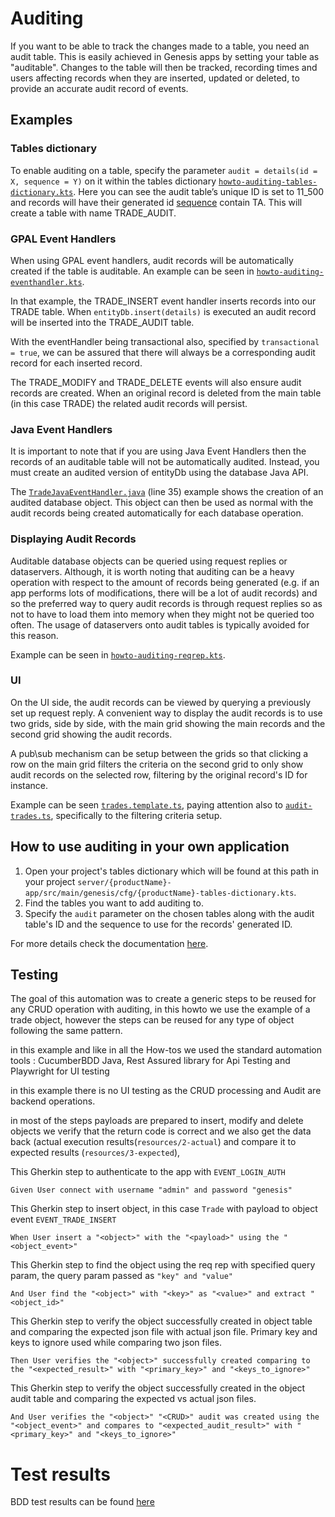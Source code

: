 # Auditing

If you want to be able to track the changes made to a table, you need an audit table. This is easily achieved in Genesis apps by setting your table as "auditable". Changes to the table will then be tracked, recording times and users affecting records when they are inserted, updated or deleted, to provide an accurate audit record of events.


## Examples

### Tables dictionary

To enable auditing on a table, specify the parameter `audit = details(id = X, sequence = Y)` on it within the tables dictionary [`howto-auditing-tables-dictionary.kts`](server/howto-auditing-app/src/main/genesis/cfg/howto-auditing-tables-dictionary.kts). Here you can see the audit table’s unique ID is set to 11_500 and records will have their generated id [sequence](https://docs.genesis.global/docs/develop/server-capabilities/data-model/#sequence) contain TA. This will create a table with name TRADE_AUDIT.

### GPAL Event Handlers

When using GPAL event handlers, audit records will be automatically created if the table is auditable. An example can be seen in [`howto-auditing-eventhandler.kts`](server/howto-auditing-app/src/main/genesis/scripts/howto-auditing-eventhandler.kts). 

In that example, the TRADE_INSERT event handler inserts records into our TRADE table. When `entityDb.insert(details)` is executed an audit record will be inserted into the TRADE_AUDIT table.

With the eventHandler being transactional also, specified by `transactional = true`, we can be assured that there will always be a corresponding audit record for each inserted record.

The TRADE_MODIFY and TRADE_DELETE events will also ensure audit records are created. When an original record is deleted from the main table (in this case TRADE) the related audit records will persist.

### Java Event Handlers

It is important to note that if you are using Java Event Handlers then the records of an auditable table will not be automatically audited. Instead, you must create an audited version of entityDb using the database Java API.

The [`TradeJavaEventHandler.java`](server/howto-auditing-app/src/main/java/global/genesis/trades/TradeJavaEventHandler.java) (line 35) example shows the creation of an audited database object. This object can then be used as normal with the audit records being created automatically for each database operation.

### Displaying Audit Records

Auditable database objects can be queried using request replies or dataservers. Although, it is worth noting that auditing can be a heavy operation with respect to the amount of records being generated (e.g. if an app performs lots of modifications, there will be a lot of audit records)
and so the preferred way to query audit records is through request replies so as not to have to load them into memory when they might not be queried too often. The usage of dataservers onto audit tables is typically avoided for this reason.

Example can be seen in [`howto-auditing-reqrep.kts`](server/howto-auditing-app/src/main/genesis/scripts/howto-auditing-reqrep.kts).

### UI

On the UI side, the audit records can be viewed by querying a previously set up request reply. A convenient way to display the audit records is to use two grids, side by side, with the main grid showing the main records and the second grid showing the audit records.

A pub\sub mechanism can be setup between the grids so that clicking a row on the main grid filters the criteria on the second grid to only show audit records on the selected row, filtering by the original record's ID for instance.

Example can be seen [`trades.template.ts`](client/src/routes/home/trades-manager/trades.template.ts), paying attention also to [`audit-trades.ts`](client/src/routes/home/trades-manager/audit-trades.ts), specifically to the filtering criteria setup.

## How to use auditing in your own application

1. Open your project's tables dictionary which will be found at this path in your project `server/{productName}-app/src/main/genesis/cfg/{productName}-tables-dictionary.kts`.
2. Find the tables you want to add auditing to.
3. Specify the `audit` parameter on the chosen tables along with the audit table's ID and the sequence to use for the records' generated ID.

For more details check the documentation [here](https://docs.genesis.global/docs/develop/server-capabilities/data-model/#audited-tables).

## Testing
The goal of this automation was to create a generic steps to be reused for any
CRUD operation with auditing, in this howto we use the example of a trade
object, however the steps can be reused for any type of object following the
same pattern.

in this example and like in all the How-tos we used the standard automation
tools : CucumberBDD Java, Rest Assured library for Api Testing and Playwright for
UI testing

in this example there is no UI testing as the CRUD processing and Audit are
backend operations.

in most of the steps payloads are prepared to insert, modify and delete objects
we verify that the return code is correct and we also get the data back (actual
execution results(`resources/2-actual`) and compare it to expected results (`resources/3-expected`),


This Gherkin step to authenticate to the app with ```EVENT_LOGIN_AUTH```

```Given User connect with username "admin" and password "genesis"```

This Gherkin step to insert object, in this case ```Trade``` with payload to object event ``EVENT_TRADE_INSERT``

```When User insert a "<object>" with the "<payload>" using the "<object_event>"```

This Gherkin step to find the object using the req rep with specified query param, the query param passed as ``"key" and "value" ``

```And User find the "<object>" with "<key>" as "<value>" and extract "<object_id>"```

This Gherkin step to verify the object successfully created in object table and comparing the expected json file with actual json file. Primary key and keys to ignore used while comparing two json files. 

```Then User verifies the "<object>" successfully created comparing to the "<expected_result>" with "<primary_key>" and "<keys_to_ignore>"```

This Gherkin step to verify the object successfully created in the object audit table and comparing the expected vs actual json files.

```And User verifies the "<object>" "<CRUD>" audit was created using the "<object_event>" and compares to "<expected_audit_result>" with "<primary_key>" and "<keys_to_ignore>"```

# Test results
BDD test results can be found [here](https://genesiscommunitysuccess.github.io/howto-auditing/test-results)
